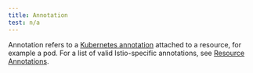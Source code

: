 ```yaml
---
title: Annotation
test: n/a
---
```


Annotation refers to a
[Kubernetes annotation](https://kubernetes.io/docs/concepts/overview/working-with-objects/annotations/)
attached to a resource, for example a pod. For a list of valid Istio-specific annotations, see
[Resource Annotations](/pt-br/docs/reference/config/annotations/).
